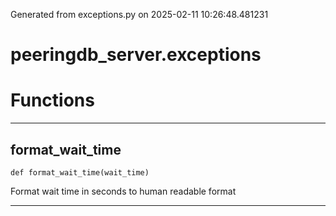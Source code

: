 Generated from exceptions.py on 2025-02-11 10:26:48.481231

# peeringdb_server.exceptions

# Functions
---

## format_wait_time
`def format_wait_time(wait_time)`

Format wait time in seconds to human readable format

---
